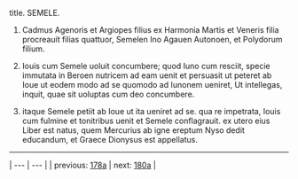 title. SEMELE.



1. Cadmus Agenoris et Argiopes filius ex Harmonia Martis et Veneris filia procreauit filias quattuor, Semelen Ino Agauen Autonoen, et Polydorum filium.



2. Iouis cum Semele uoluit concumbere; quod Iuno cum resciit, specie immutata in Beroen nutricem ad eam uenit et persuasit ut peteret ab Ioue ut eodem modo ad se quomodo ad Iunonem ueniret, Ut intellegas, inquit, quae sit uoluptas cum deo concumbere.



3. itaque Semele petiit ab Ioue ut ita ueniret ad se. qua re impetrata, Iouis cum fulmine et tonitribus uenit et Semele conflagrauit. ex utero eius Liber est natus, quem Mercurius ab igne ereptum Nyso dedit educandum, et Graece Dionysus est appellatus.



---

| --- | --- |
| previous: [178a](../178a/) | next: [180a](../180a/) |